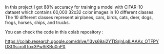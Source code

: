 
In this project I got 88% accuracy for training a model with CIFAR-10 dataset which contains 60,000 32x32 color images in 10 different classes. The 10 different classes represent airplanes, cars, birds, cats, deer, dogs, frogs, horses, ships, and trucks.

You can check the code in this colab repository :

https://colab.research.google.com/drive/13vs69ai2YTlSrjnLpILAAAx_OTFPYD8f#scrollTo=3PwSiKBu0nPX

